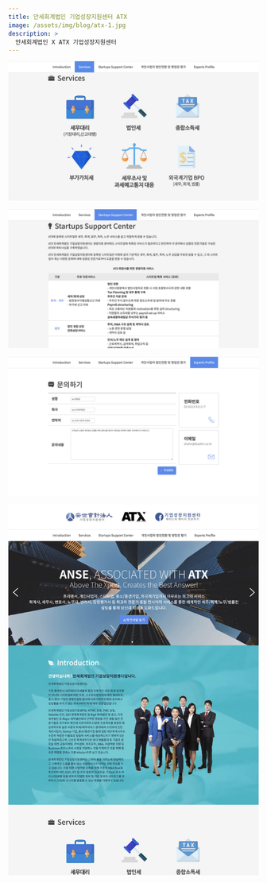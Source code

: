 ```yaml
---
title: 안세회계법인 기업성장지원센터 ATX
image: /assets/img/blog/atx-1.jpg
description: >
  안세회계법인 X ATX 기업성장지원센터 
---
```


![](/assets/img/blog/atx-2.jpg)

![](/assets/img/blog/atx-3.jpg)

![](/assets/img/blog/atx-4.jpg)

![](/assets/img/blog/atx-5.jpg)